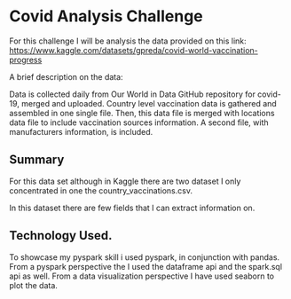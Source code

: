 # Covid Analysis Challenge

For this challenge I will be analysis the data provided on this link: https://www.kaggle.com/datasets/gpreda/covid-world-vaccination-progress

A brief description on the data: 

Data is collected daily from Our World in Data GitHub repository for covid-19, merged and uploaded. Country level vaccination data is gathered and assembled in one single file. Then, this data file is merged with locations data file to include vaccination sources information. A second file, with manufacturers information, is included.

## Summary 

For this data set although in Kaggle there are two dataset I only concentrated in one the country_vaccinations.csv. 

In this dataset there are few fields that I can extract information on.  

## Technology Used.  

To showcase my pyspark skill i used pyspark, in conjunction with pandas.  From a pyspark perspective the I used the dataframe api and the spark.sql api as well.  From a data visualization perspective I have used seaborn to plot the data. 